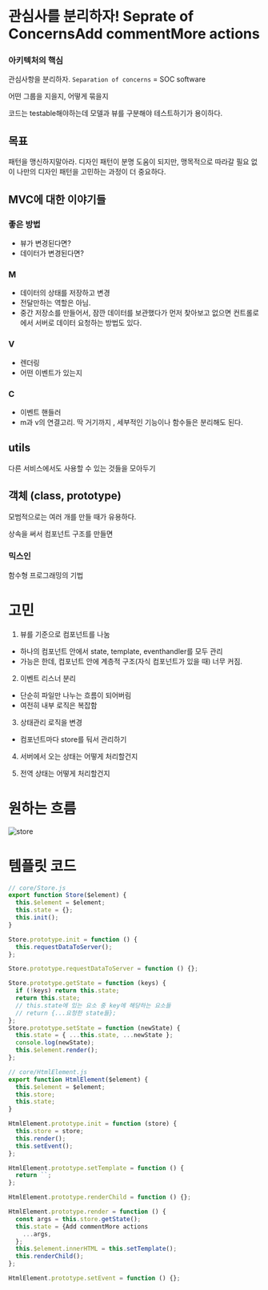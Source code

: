# 관심사를 분리하자! Seprate of ConcernsAdd commentMore actions

### 아키텍처의 핵심

관심사항을 분리하자. `Separation of concerns` = SOC software

어떤 그룹을 지을지, 어떻게 묶을지

코드는 testable해야하는데 모델과 뷰를 구분해야 테스트하기가 용이하다.

## 목표

패턴을 맹신하지말아라. 디자인 패턴이 분명 도움이 되지만, 맹목적으로 따라갈 필요 없이 나만의 디자인 패턴을 고민하는 과정이 더 중요하다.

## MVC에 대한 이야기들

### 좋은 방법

- 뷰가 변경된다면?
- 데이터가 변경된다면?

### M

- 데이터의 상태를 저장하고 변경
- 전달만하는 역할은 아님.
- 중간 저장소를 만들어서, 잠깐 데이터를 보관했다가 먼저 찾아보고 없으면 컨트롤로에서 서버로 데이터 요청하는 방법도 있다.

### V

- 렌더링
- 어떤 이벤트가 있는지

### C

- 이벤트 핸들러
- m과 v의 연결고리. 딱 거기까지 , 세부적인 기능이나 함수들은 분리해도 된다.

## utils

다른 서비스에서도 사용할 수 있는 것들을 모아두기

## 객체 (class, prototype)

모범적으로는 여러 개를 만들 때가 유용하다.

상속을 써서 컴포넌트 구조를 만들면

### 믹스인

함수형 프로그래밍의 기법

# 고민

1. 뷰를 기준으로 컴포넌트를 나눔

- 하나의 컴포넌트 안에서 state, template, eventhandler를 모두 관리
- 가능은 한데, 컴포넌트 안에 계층적 구조(자식 컴포넌트가 있을 때) 너무 커짐.

2. 이벤트 리스너 분리

- 단순히 파일만 나누는 흐름이 되어버림
- 여전히 내부 로직은 복잡함

3. 상태관리 로직을 변경

- 컴포넌트마다 store를 둬서 관리하기

4. 서버에서 오는 상태는 어떻게 처리할건지

5. 전역 상태는 어떻게 처리할건지

# 원하는 흐름

![store](https://github.com/user-attachments/assets/4713d605-4ea7-4581-afa0-cfa843dde87e)


# 템플릿 코드

```js
// core/Store.js
export function Store($element) {
  this.$element = $element;
  this.state = {};
  this.init();
}

Store.prototype.init = function () {
  this.requestDataToServer();
};

Store.prototype.requestDataToServer = function () {};

Store.prototype.getState = function (keys) {
  if (!keys) return this.state;
  return this.state;
  // this.state에 있는 요소 중 key에 해당하는 요소들
  // return {...요청한 state들};
};
Store.prototype.setState = function (newState) {
  this.state = { ...this.state, ...newState };
  console.log(newState);
  this.$element.render();
};

// core/HtmlElement.js
export function HtmlElement($element) {
  this.$element = $element;
  this.store;
  this.state;
}

HtmlElement.prototype.init = function (store) {
  this.store = store;
  this.render();
  this.setEvent();
};

HtmlElement.prototype.setTemplate = function () {
  return ``;
};

HtmlElement.prototype.renderChild = function () {};

HtmlElement.prototype.render = function () {
  const args = this.store.getState();
  this.state = {Add commentMore actions
    ...args,
  };
  this.$element.innerHTML = this.setTemplate();
  this.renderChild();
};

HtmlElement.prototype.setEvent = function () {};
```